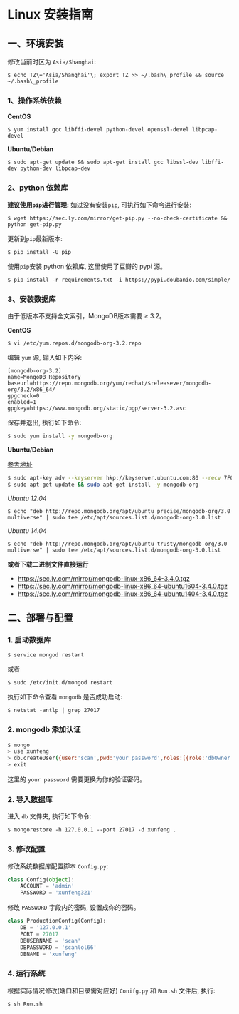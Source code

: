 # Linux 安装指南

## 一、环境安装

修改当前时区为 `Asia/Shanghai`:

```
$ echo TZ\='Asia/Shanghai'\; export TZ >> ~/.bash\_profile && source ~/.bash\_profile
```

### 1、操作系统依赖

**CentOS**
```
$ yum install gcc libffi-devel python-devel openssl-devel libpcap-devel
```

**Ubuntu/Debian**

```
$ sudo apt-get update && sudo apt-get install gcc libssl-dev libffi-dev python-dev libpcap-dev
```

### 2、python 依赖库

**建议使用`pip`进行管理:** 如过没有安装`pip`, 可执行如下命令进行安装:

```
$ wget https://sec.ly.com/mirror/get-pip.py --no-check-certificate && python get-pip.py
```

更新到`pip`最新版本:

```
$ pip install -U pip
```

使用`pip`安装 python 依赖库, 这里使用了豆瓣的 pypi 源。

```
$ pip install -r requirements.txt -i https://pypi.doubanio.com/simple/
```

### 3、安装数据库

由于低版本不支持全文索引，MongoDB版本需要 ≥ 3.2。

**CentOS**

```
$ vi /etc/yum.repos.d/mongodb-org-3.2.repo

```

编辑 `yum` 源, 输入如下内容:

```
[mongodb-org-3.2]
name=MongoDB Repository
baseurl=https://repo.mongodb.org/yum/redhat/$releasever/mongodb-org/3.2/x86_64/
gpgcheck=0
enabled=1
gpgkey=https://www.mongodb.org/static/pgp/server-3.2.asc
```

保存并退出, 执行如下命令:

```bash
$ sudo yum install -y mongodb-org
```

**Ubuntu/Debian**

[参考地址](https://docs.mongodb.com/v3.0/tutorial/install-mongodb-on-ubuntu/)

```bash
$ sudo apt-key adv --keyserver hkp://keyserver.ubuntu.com:80 --recv 7F0CEB10
$ sudo apt-get update && sudo apt-get install -y mongodb-org
```

_Ubuntu 12.04_

```
$ echo "deb http://repo.mongodb.org/apt/ubuntu precise/mongodb-org/3.0 multiverse" | sudo tee /etc/apt/sources.list.d/mongodb-org-3.0.list
```

_Ubuntu 14.04_

```
$ echo "deb http://repo.mongodb.org/apt/ubuntu trusty/mongodb-org/3.0 multiverse" | sudo tee /etc/apt/sources.list.d/mongodb-org-3.0.list
```

**或者下载二进制文件直接运行**

* https://sec.ly.com/mirror/mongodb-linux-x86_64-3.4.0.tgz
* https://sec.ly.com/mirror/mongodb-linux-x86_64-ubuntu1604-3.4.0.tgz
* https://sec.ly.com/mirror/mongodb-linux-x86_64-ubuntu1404-3.4.0.tgz

## 二、部署与配置

### 1. 启动数据库

```
$ service mongod restart
```

或者

```
$ sudo /etc/init.d/mongod restart
```

执行如下命令查看 `mongodb` 是否成功启动:

```
$ netstat -antlp | grep 27017
```
### 2. mongodb 添加认证

```bash
$ mongo
> use xunfeng
> db.createUser({user:'scan',pwd:'your password',roles:[{role:'dbOwner',db:'xunfeng'}]})
> exit
```

这里的 `your password` 需要更换为你的验证密码。

### 2. 导入数据库

进入 `db` 文件夹, 执行如下命令:

```
$ mongorestore -h 127.0.0.1 --port 27017 -d xunfeng .
```

### 3. 修改配置

修改系统数据库配置脚本 `Config.py`:

```python
class Config(object):
    ACCOUNT = 'admin'
    PASSWORD = 'xunfeng321'
```

修改 `PASSWORD` 字段内的密码, 设置成你的密码。

```python
class ProductionConfig(Config):
    DB = '127.0.0.1'
    PORT = 27017
    DBUSERNAME = 'scan'
    DBPASSWORD = 'scanlol66'
    DBNAME = 'xunfeng'
```
### 4. 运行系统

根据实际情况修改(端口和目录需对应好) `Conifg.py` 和 `Run.sh` 文件后, 执行:

```
$ sh Run.sh
```

